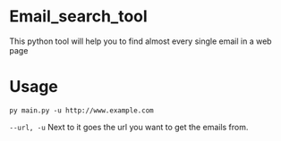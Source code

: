 # Email_search_tool
This python tool will help you to find almost every single email in a web page

# Usage
`py main.py -u http://www.example.com`

`--url, -u`  Next to it goes the url you want to get the emails from.
